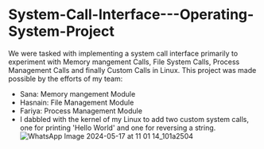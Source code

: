 # System-Call-Interface---Operating-System-Project
We were tasked with implementing a system call interface primarily to experiment with Memory mangement Calls, File System Calls, Process Management Calls and finally Custom Calls in Linux. This project was made possible by the efforts of my team:
* Sana: Memory mangement Module
* Hasnain: File Management Module
* Fariya: Process Management Module
* I dabbled with the kernel of my Linux to add two custom system calls, one for printing 'Hello World' and one for reversing a string. 
![WhatsApp Image 2024-05-17 at 11 01 14_101a2504](https://github.com/Qurrat-UlAin/System-Call-Interface---Operating-System-Project/assets/120576730/dd9ff795-37de-4368-8058-79b608da081a)

